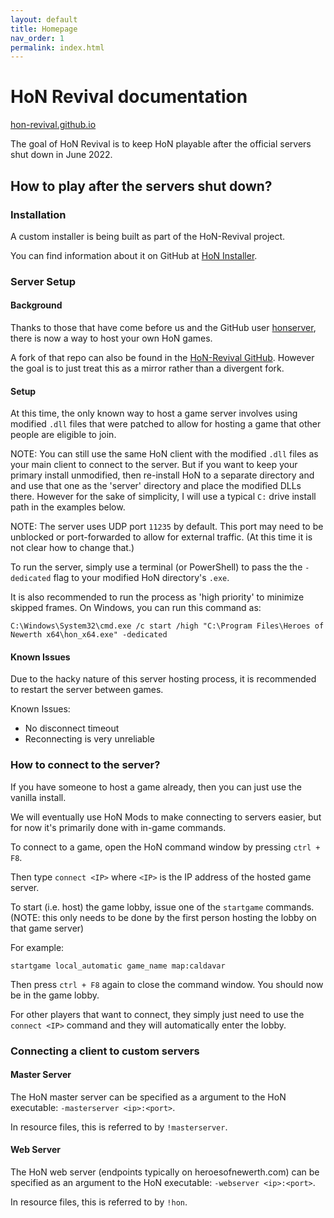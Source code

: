```yaml
---
layout: default
title: Homepage
nav_order: 1
permalink: index.html
---
```


# HoN Revival documentation

[hon-revival.github.io](https://hon-revival.github.io/)

The goal of HoN Revival is to keep HoN playable after the official servers
shut down in June 2022.

## How to play after the servers shut down?

### Installation

A custom installer is being built as part of the HoN-Revival project.

You can find information about it on GitHub at
[HoN Installer](https://github.com/HoN-Revival/HoN-Installer).

### Server Setup

#### Background

Thanks to those that have come before us and the GitHub user
[honserver](https://github.com/honserver/honserver), there is now a way
to host your own HoN games.

A fork of that repo can also be found in the
[HoN-Revival GitHub](https://github.com/HoN-Revival/honserver). However
the goal is to just treat this as a mirror rather than a divergent fork.

#### Setup

At this time, the only known way to host a game server involves using
modified `.dll` files that were patched to allow for hosting a game that
other people are eligible to join.

NOTE: You can still use the same HoN client with the modified `.dll` files
as your main client to connect to the server. But if you want to keep your
primary install unmodified, then re-install HoN to a separate directory and
and use that one as the 'server' directory and place the modified DLLs there.
However for the sake of simplicity, I will use a typical `C:` drive install
path in the examples below.

NOTE: The server uses UDP port `11235` by default. This port may need to
be unblocked or port-forwarded to allow for external traffic.
(At this time it is not clear how to change that.)

To run the server, simply use a terminal (or PowerShell) to pass the 
the `-dedicated` flag to your modified HoN directory's `.exe`.

It is also recommended to run the process as 'high priority' to minimize
skipped frames. On Windows, you can run this command as:

```
C:\Windows\System32\cmd.exe /c start /high "C:\Program Files\Heroes of Newerth x64\hon_x64.exe" -dedicated
```

#### Known Issues

Due to the hacky nature of this server hosting process, it is recommended to
restart the server between games.

Known Issues:

  - No disconnect timeout
  - Reconnecting is very unreliable

### How to connect to the server?

If you have someone to host a game already, then you can just use the
vanilla install.

We will eventually use HoN Mods to make connecting to servers easier,
but for now it's primarily done with in-game commands.

To connect to a game, open the HoN command window by pressing `ctrl + F8`.

Then type `connect <IP>` where `<IP>` is the IP address of the hosted game
server.

To start (i.e. host) the game lobby, issue one of the `startgame` commands.
(NOTE: this only needs to be done by the first person hosting the lobby
on that game server)

For example:

```
startgame local_automatic game_name map:caldavar
```

Then press `ctrl + F8` again to close the command window. You should now
be in the game lobby.

For other players that want to connect, they simply just need to use the
`connect <IP>` command and they will automatically enter the lobby.

### Connecting a client to custom servers

#### Master Server

The HoN master server can be specified as a argument to the HoN
executable: `-masterserver <ip>:<port>`.

In resource files, this is referred to by `!masterserver`.

#### Web Server

The HoN web server (endpoints typically on heroesofnewerth.com) can
be specified as an argument to the HoN executable:
`-webserver <ip>:<port>`.

In resource files, this is referred to by `!hon`.